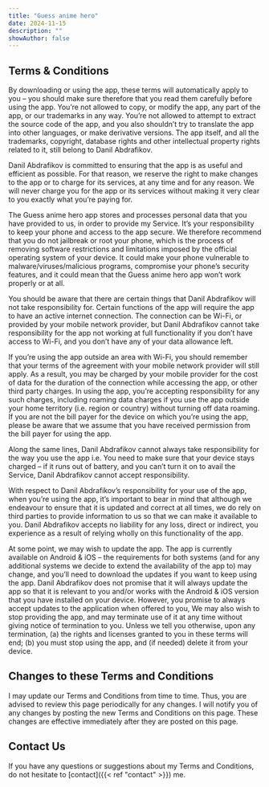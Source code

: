 ```yaml
---
title: "Guess anime hero"
date: 2024-11-15
description: ""
showAuthor: false
---
```


## Terms & Conditions

By downloading or using the app, these terms will automatically apply to you – you should make sure therefore that you
read them carefully before using the app. You’re not allowed to copy, or modify the app, any part of the app, or our
trademarks in any way. You’re not allowed to attempt to extract the source code of the app, and you also shouldn’t try
to translate the app into other languages, or make derivative versions. The app itself, and all the trademarks,
copyright, database rights and other intellectual property rights related to it, still belong to Danil Abdrafikov.

Danil Abdrafikov is committed to ensuring that the app is as useful and efficient as possible. For that reason, we
reserve the right to make changes to the app or to charge for its services, at any time and for any reason. We will
never charge you for the app or its services without making it very clear to you exactly what you’re paying for.

The Guess anime hero app stores and processes personal data that you have provided to us, in order to provide my
Service. It’s your responsibility to keep your phone and access to the app secure. We therefore recommend that you do
not jailbreak or root your phone, which is the process of removing software restrictions and limitations imposed by the
official operating system of your device. It could make your phone vulnerable to malware/viruses/malicious programs,
compromise your phone’s security features, and it could mean that the Guess anime hero app won’t work properly or at
all.

You should be aware that there are certain things that Danil Abdrafikov will not take responsibility for. Certain
functions of the app will require the app to have an active internet connection. The connection can be Wi-Fi, or
provided by your mobile network provider, but Danil Abdrafikov cannot take responsibility for the app not working at
full functionality if you don’t have access to Wi-Fi, and you don’t have any of your data allowance left.

If you’re using the app outside an area with Wi-Fi, you should remember that your terms of the agreement with your
mobile network provider will still apply. As a result, you may be charged by your mobile provider for the cost of data
for the duration of the connection while accessing the app, or other third party charges. In using the app, you’re
accepting responsibility for any such charges, including roaming data charges if you use the app outside your home
territory (i.e. region or country) without turning off data roaming. If you are not the bill payer for the device on
which you’re using the app, please be aware that we assume that you have received permission from the bill payer for
using the app.

Along the same lines, Danil Abdrafikov cannot always take responsibility for the way you use the app i.e. You need to
make sure that your device stays charged – if it runs out of battery, and you can’t turn it on to avail the Service,
Danil Abdrafikov cannot accept responsibility.

With respect to Danil Abdrafikov’s responsibility for your use of the app, when you’re using the app, it’s important to
bear in mind that although we endeavour to ensure that it is updated and correct at all times, we do rely on third
parties to provide information to us so that we can make it available to you. Danil Abdrafikov accepts no liability for
any loss, direct or indirect, you experience as a result of relying wholly on this functionality of the app.

At some point, we may wish to update the app. The app is currently available on Android & iOS – the requirements for
both systems (and for any additional systems we decide to extend the availability of the app to) may change, and you’ll
need to download the updates if you want to keep using the app. Danil Abdrafikov does not promise that it will always
update the app so that it is relevant to you and/or works with the Android & iOS version that you have installed on your
device. However, you promise to always accept updates to the application when offered to you, We may also wish to stop
providing the app, and may terminate use of it at any time without giving notice of termination to you. Unless we tell
you otherwise, upon any termination, (a) the rights and licenses granted to you in these terms will end; (b) you must
stop using the app, and (if needed) delete it from your device.

## Changes to these Terms and Conditions

I may update our Terms and Conditions from time to time. Thus, you are advised to review this page periodically for any
changes. I will notify you of any changes by posting the new Terms and Conditions on this page. These changes are
effective immediately after they are posted on this page.

## Contact Us

If you have any questions or suggestions about my Terms and Conditions,
do not hesitate to [contact]({{< ref "contact" >}}) me.
